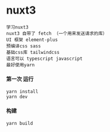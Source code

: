 # nuxt3 

    学习nuxt3 
    nuxt3 自带了 fetch （一个用来发送请求的库）
    UI 框架 element-plus
    预编译css sass
    基础css库 tailwindcss
    语言可以 typescript javascript
    最好使用yarn


#### 第一次 运行
   
    yarn install
    yarn dev

#### 构建

    yarn build
